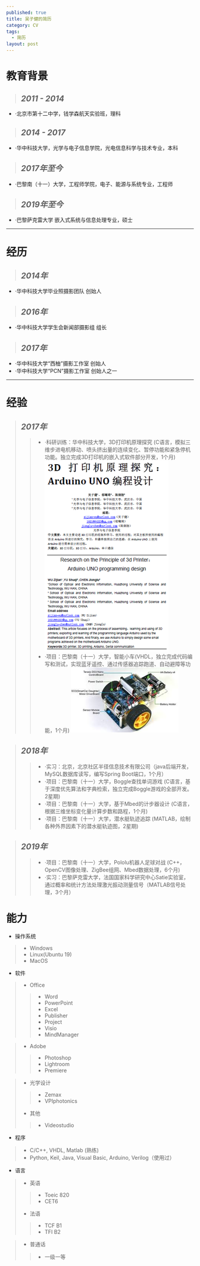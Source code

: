 ```yaml
---
published: true
title: 吴子健的简历
category: CV
tags: 
  - 简历
layout: post
---
```


# 教育背景
>## *2011 - 2014*	
- ·北京市第十二中学，钱学森航天实验班，理科

>## *2014 - 2017*	
- ·华中科技大学，光学与电子信息学院，光电信息科学与技术专业，本科

>## *2017年至今*	
- ·巴黎南（十一）大学，工程师学院，电子、能源与系统专业，工程师

>## *2019年至今*	
- ·巴黎萨克雷大学 嵌入式系统与信息处理专业，硕士

----

# 经历
>## *2014年*	
-  ·华中科技大学毕业照摄影团队 创始人

>## *2016年*	
- ·华中科技大学学生会新闻部摄影组 组长

>## *2017年*
-  ·华中科技大学“西柚”摄影工作室 创始人
-  ·华中科技大学“PCN”摄影工作室 创始人之一


---


# 经验
>## *2017年*	
>>-  ·科研训练：华中科技大学，3D打印机原理探究 (C语言，模拟三维步进电机移动、喷头挤出量的连续变化、暂停功能和紧急停机功能。独立完成3D打印机的嵌入式软件部分开发，1个月)
![3D打印机原理探究](\path\cv\3D-printer.png)
>>- ·项目：巴黎南（十一）大学，智能小车(VHDL，独立完成代码编写和测试，实现蓝牙遥控、通过传感器追踪跑道、自动避障等功能，1个月)
![3D打印机原理探究](\path\cv\smartcar.png)


>## *2018年*	
>>- ·实习：北京，北京社区半径信息技术有限公司（java后端开发， MySQL数据库读写，编写Spring Boot端口，1个月）
>>- ·项目：巴黎南（十一）大学，Boggle查找单词游戏 (C语言，基于深度优先算法和字典检索，独立完成Boggle游戏的全部开发。2星期)
>>- ·项目：巴黎南（十一）大学，基于Mbed的计步器设计 (C语言，根据三维坐标变化量计算步数和路程，1个月)
>>- ·项目：巴黎南（十一）大学，潜水艇轨迹追踪 (MATLAB，绘制各种外界因素下的潜水艇轨迹图，2星期)


>## *2019年*	
>>- ·项目：巴黎南（十一）大学，Pololu机器人足球对战 (C++，OpenCV图像处理、ZigBee组网、Mbed数据处理，6个月)
>>- ·实习：巴黎萨克雷大学，法国国家科学研究中心Satie实验室，通过概率和统计方法处理激光振动测量信号（MATLAB信号处理，3个月）



# 能力

- 操作系统 
> - Windows
> - Linux(Ubuntu 19)
> - MacOS
    

- 软件

>- Office
>> - Word
>> - PowerPoint
>> - Excel
>> - Publisher
>> - Project
>> - Visio
>> - MindManager

>- Adobe
>>- Photoshop
>>- Lightroom
>>- Premiere

>- 光学设计
>>- Zemax
>>- VPIphotonics
>- 其他
>>- Videostudio



- 程序 
>- C/C++, VHDL, Matlab	(熟练)			
>- Python, Keil, Java, Visual Basic, Arduino, Verilog（使用过）	

- 语言
>- 英语
>>- Toeic 820
>>- CET6
>
>- 法语
>>- TCF B1
>>- TFI B2

>- 普通话
>>- 一级一等

